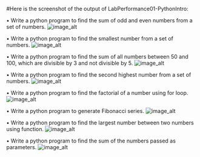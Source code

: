 #Here is the screenshot of the output of LabPerformance01-PythonIntro:

• Write a python program to find the sum of odd and even numbers from a set of numbers.
![image_alt](image_url)

• Write a python program to find the smallest number from a set of numbers.
![image_alt](image_url)

• Write a python program to find the sum of all numbers between 50 and 100, which are divisible by 3 and
not divisible by 5.
![image_alt](image_url)

• Write a python program to find the second highest number from a set of numbers.
![image_alt](image_url)

• Write a python program to find the factorial of a number using for loop.
![image_alt](image_url)

• Write a python program to generate Fibonacci series.
![image_alt](image_url)

• Write a python program to find the largest number between two numbers using function.
![image_alt](image_url)

• Write a python program to find the sum of the numbers passed as parameters.
![image_alt](image_url)


